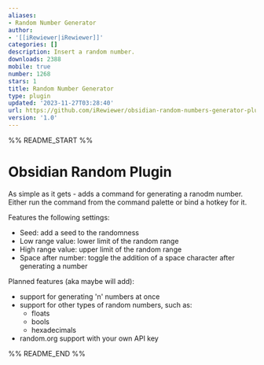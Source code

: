 ```yaml
---
aliases:
- Random Number Generator
author:
- '[[iRewiewer|iRewiewer]]'
categories: []
description: Insert a random number.
downloads: 2388
mobile: true
number: 1268
stars: 1
title: Random Number Generator
type: plugin
updated: '2023-11-27T03:28:40'
url: https://github.com/iRewiewer/obsidian-random-numbers-generator-plugin
version: '1.0'
---
```


%% README_START %%

# Obsidian Random Plugin

As simple as it gets - adds a command for generating a ranodm number.
Either run the command from the command palette or bind a hotkey for it.

Features the following settings:
- Seed: add a seed to the randomness
- Low range value: lower limit of the random range
- High range value: upper limit of the random range
- Space after number: toggle the addition of a space character after generating a number

Planned features (aka maybe will add):
- support for generating 'n' numbers at once
- support for other types of random numbers, such as:
    - floats
    - bools
    - hexadecimals
- random.org support with your own API key

%% README_END %%